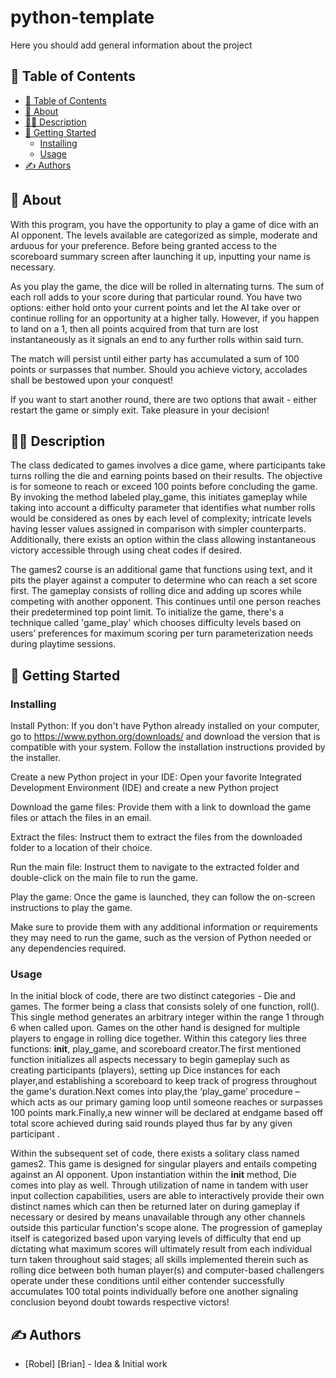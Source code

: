 <h1 align="left">python-template</h1>

<p align="left">
  Here you should add general information about the project
  <br> 
</p>

## 📝 Table of Contents

- [📝 Table of Contents](#-table-of-contents)
- [🧐 About ](#-about-)
- [👨‍💻 Description ](#-description-)
- [🏁 Getting Started ](#-getting-started-)
  - [Installing](#installing)
  - [Usage](#usage)
- [✍️ Authors ](#️-authors-)

## 🧐 About <a name = "about"></a>

With this program, you have the opportunity to play a game of dice with an AI opponent. The levels available are categorized as simple, moderate and arduous for your preference. Before being granted access to the scoreboard summary screen after launching it up, inputting your name is necessary.

As you play the game, the dice will be rolled in alternating turns. The sum of each roll adds to your score during that particular round. You have two options: either hold onto your current points and let the AI take over or continue rolling for an opportunity at a higher tally. However, if you happen to land on a 1, then all points acquired from that turn are lost instantaneously as it signals an end to any further rolls within said turn.

The match will persist until either party has accumulated a sum of 100 points or surpasses that number. Should you achieve victory, accolades shall be bestowed upon your conquest!

If you want to start another round, there are two options that await - either restart the game or simply exit. Take pleasure in your decision!

## 👨‍💻 Description <a name = "description"></a>

The class dedicated to games involves a dice game, where participants take turns rolling the die and earning points based on their results. The objective is for someone to reach or exceed 100 points before concluding the game. By invoking the method labeled play_game, this initiates gameplay while taking into account a difficulty parameter that identifies what number rolls would be considered as ones by each level of complexity; intricate levels having lesser values assigned in comparison with simpler counterparts. Additionally, there exists an option within the class allowing instantaneous victory accessible through using cheat codes if desired.

The games2 course is an additional game that functions using text, and it pits the player against a computer to determine who can reach a set score first. The gameplay consists of rolling dice and adding up scores while competing with another opponent. This continues until one person reaches their predetermined top point limit. To initialize the game, there's a technique called 'game_play' which chooses difficulty levels based on users’ preferences for maximum scoring per turn parameterization needs during playtime sessions.

## 🏁 Getting Started <a name = "getting_started"></a>

### Installing

Install Python: If you don't have Python already installed on your computer, go to https://www.python.org/downloads/ and download the version that is compatible with your system. Follow the installation instructions provided by the installer.

Create a new Python project in your IDE: Open your favorite Integrated Development Environment (IDE) and create a new Python project

Download the game files: Provide them with a link to download the game files or attach the files in an email.

Extract the files: Instruct them to extract the files from the downloaded folder to a location of their choice.

Run the main file: Instruct them to navigate to the extracted folder and double-click on the main file to run the game.

Play the game: Once the game is launched, they can follow the on-screen instructions to play the game.

Make sure to provide them with any additional information or requirements they may need to run the game, such as the version of Python needed or any dependencies required.

### Usage

In the initial block of code, there are two distinct categories - Die and games. The former being a class that consists solely of one function, roll(). This single method generates an arbitrary integer within the range 1 through 6 when called upon. Games on the other hand is designed for multiple players to engage in rolling dice together. Within this category lies three functions: __init__, play_game, and scoreboard creator.The first mentioned function initializes all aspects necessary to begin gameplay such as creating participants (players), setting up Dice instances for each player,and establishing a scoreboard to keep track of progress throughout the game's duration.Next comes into play,the ‘play_game’ procedure – which acts as our primary gaming loop until someone reaches or surpasses 100 points mark.Finally,a new winner will be declared at endgame based off total score achieved during said rounds played thus far by any given participant .

Within the subsequent set of code, there exists a solitary class named games2. This game is designed for singular players and entails competing against an AI opponent. Upon instantiation within the __init__ method, Die comes into play as well. Through utilization of name in tandem with user input collection capabilities, users are able to interactively provide their own distinct names which can then be returned later on during gameplay if necessary or desired by means unavailable through any other channels outside this particular function's scope alone. The progression of gameplay itself is categorized based upon varying levels of difficulty that end up dictating what maximum scores will ultimately result from each individual turn taken throughout said stages; all skills implemented therein such as rolling dice between both human player(s) and computer-based challengers operate under these conditions until either contender successfully accumulates 100 total points individually before one another signaling conclusion beyond doubt towards respective victors!

## ✍️ Authors <a name = "authors"></a>

- [Robel] [Brian] - Idea & Initial work
